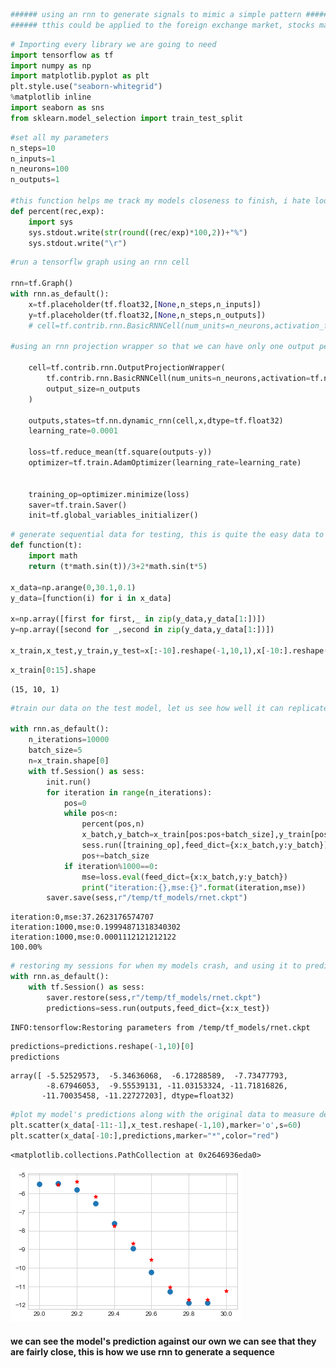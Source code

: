 

```python
###### using an rnn to generate signals to mimic a simple pattern #############33
###### tthis could be applied to the foreign exchange market, stocks market and basically anything with a trend i.e time series###
```


```python
# Importing every library we are going to need
import tensorflow as tf
import numpy as np
import matplotlib.pyplot as plt
plt.style.use("seaborn-whitegrid")
%matplotlib inline
import seaborn as sns
from sklearn.model_selection import train_test_split
```


```python
#set all my parameters
n_steps=10
n_inputs=1
n_neurons=100
n_outputs=1

#this function helps me track my models closeness to finish, i hate looking at empty screens waiting til god-know-when the model will finish training
def percent(rec,exp):
    import sys
    sys.stdout.write(str(round((rec/exp)*100,2))+"%")
    sys.stdout.write("\r")
```


```python
#run a tensorflw graph using an rnn cell

rnn=tf.Graph()
with rnn.as_default():
    x=tf.placeholder(tf.float32,[None,n_steps,n_inputs])
    y=tf.placeholder(tf.float32,[None,n_steps,n_outputs])
    # cell=tf.contrib.rnn.BasicRNNCell(num_units=n_neurons,activation_fn=tf.nn.relu)
    
#using an rnn projection wrapper so that we can have only one output per step

    cell=tf.contrib.rnn.OutputProjectionWrapper(
        tf.contrib.rnn.BasicRNNCell(num_units=n_neurons,activation=tf.nn.relu),
        output_size=n_outputs
    )

    outputs,states=tf.nn.dynamic_rnn(cell,x,dtype=tf.float32)
    learning_rate=0.0001
    
    loss=tf.reduce_mean(tf.square(outputs-y))
    optimizer=tf.train.AdamOptimizer(learning_rate=learning_rate)
    
    
    training_op=optimizer.minimize(loss)
    saver=tf.train.Saver()
    init=tf.global_variables_initializer()
```


```python
# generate sequential data for testing, this is quite the easy data to generate, but we do so using a sin function
def function(t):
    import math
    return (t*math.sin(t))/3+2*math.sin(t*5)

x_data=np.arange(0,30.1,0.1)
y_data=[function(i) for i in x_data]

x=np.array([first for first,_ in zip(y_data,y_data[1:])])
y=np.array([second for _,second in zip(y_data,y_data[1:])])

x_train,x_test,y_train,y_test=x[:-10].reshape(-1,10,1),x[-10:].reshape(-1,10,1),y[:-10].reshape(-1,10,1),y[-10:].reshape(-1,10,1)
```


```python
x_train[0:15].shape
```




    (15, 10, 1)




```python
#train our data on the test model, let us see how well it can replicate it

with rnn.as_default():
    n_iterations=10000
    batch_size=5
    n=x_train.shape[0]
    with tf.Session() as sess:
        init.run()
        for iteration in range(n_iterations):
            pos=0
            while pos<n:
                percent(pos,n)
                x_batch,y_batch=x_train[pos:pos+batch_size],y_train[pos:pos+batch_size]
                sess.run([training_op],feed_dict={x:x_batch,y:y_batch})
                pos+=batch_size
            if iteration%1000==0:
                mse=loss.eval(feed_dict={x:x_batch,y:y_batch})
                print("iteration:{},mse:{}".format(iteration,mse))
        saver.save(sess,r"/temp/tf_models/rnet.ckpt")
```

    iteration:0,mse:37.2623176574707
    iteration:1000,mse:0.19994871318340302
    iteration:1000,mse:0.0001112121212122
    100.00%



```python
# restoring my sessions for when my models crash, and using it to predict
with rnn.as_default():
    with tf.Session() as sess:
        saver.restore(sess,r"/temp/tf_models/rnet.ckpt")
        predictions=sess.run(outputs,feed_dict={x:x_test})
```

    INFO:tensorflow:Restoring parameters from /temp/tf_models/rnet.ckpt
    


```python
predictions=predictions.reshape(-1,10)[0]
predictions
```




    array([ -5.52529573,  -5.34636068,  -6.17288589,  -7.73477793,
            -8.67946053,  -9.55539131, -11.03153324, -11.71816826,
           -11.70035458, -11.22727203], dtype=float32)




```python
#plot my model's predictions along with the original data to measure deviation.
plt.scatter(x_data[-11:-1],x_test.reshape(-1,10),marker='o',s=60)
plt.scatter(x_data[-10:],predictions,marker="*",color="red")
```




    <matplotlib.collections.PathCollection at 0x2646936eda0>




![png](output_9_1.png)

#### we can see the model's prediction against our own we can see that they are fairly close, this is how we use rnn to generate a sequence

